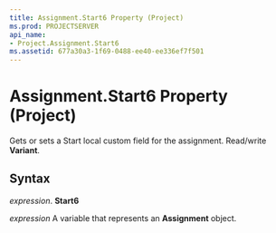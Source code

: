 ```yaml
---
title: Assignment.Start6 Property (Project)
ms.prod: PROJECTSERVER
api_name:
- Project.Assignment.Start6
ms.assetid: 677a30a3-1f69-0488-ee40-ee336ef7f501
---
```



# Assignment.Start6 Property (Project)

Gets or sets a Start local custom field for the assignment. Read/write  **Variant**.


## Syntax

 _expression_. **Start6**

 _expression_ A variable that represents an **Assignment** object.



